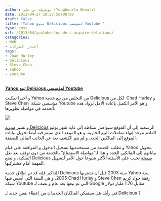 ```yaml
---
author: يوغرطة بن علي (Youghourta Benali)
date: 2011-04-27 18:27:50+00:00
draft: false
title: 'Yahoo تبيع Delicious لمؤسسي Youtube '
type: post
url: /2011/04/youtube-founders-acquire-delicious/
categories:
- Web
- أخبار الشركات
tags:
- Chad Hurley
- Delicious
- Steve Chen
- Yahoo
- youtube
---
```


[**Yahoo تبيع Delicious لمؤسسي Youtube**](http://www.it-scoop.com/2011/04/youtube-founders-acquire-delicious)


و أخيرا تمكنت Yahoo من التخلص من بيع خدمة Delicious لكل من  Chad Hurley و Steve Chen  مؤسسي شبكة Youtube و هو الأمر الكفيل بإعادة الأمل لرواد هذه الخدمة في مواصلة تطويرها.

[![](http://www.it-scoop.com/wp-content/uploads/2011/04/delicious-logo.jpg)
](http://www.it-scoop.com/2011/04/youtube-founders-acquire-delicious)

و تشير [مدونة Delicious](http://blog.delicious.com/) الرسمية إلى أن الموقع سيواصل نشاطه إلى غاية شهر يوليو القادم موعد إنهاء معاملات البيع الجارية، و هو الموعد الذي سيتم فيه أيضا تحويل بيانات الموقع إلى المالكين الجدد. و لم يتم الكشف بعد عن الجانب المالي للصفقة.

و تطلب الخدمة من مستخدميها تسجيل الدخول و الموافقة على قيام Yahoo بتحويل بياناتهم إلى المالكين الجدد و هذا لـ"مواصلة الاستمتاع" بالخدمة من دون توقف بعد نقل الملكية، و تضع Delicious [صفحة](http://www.delicious.com/help/transition) تجيب على الأسئلة الأكثر شيوعا حول الأمر لتسهيل المهمة أمام مشتركيها.

للتذكير فإنه قد تم إطلاق خدمة Delicious سنة 2003 قبل أن تشتريها Yahoo سنة 2005، و هي السنة التي أسس فيها Chad Hurley و Steve Chen رفقة جواد كريم شبكة Youtube التي تم بيعها بعد عام و نصف لـ Google مقابل 1.76 مليار دولار.

في رأيك هل سيتمكن المالكان الجديدان من إعطاء نفس جديد لـ Delicious ؟




